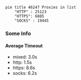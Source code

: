 
```mermaid
pie title 46247 Proxies in list
    "HTTP" : 25123
    "HTTPS": 6885
    "SOCKS" : 19445
```

### Some Info
#### Average Timeout

- mixed: 3.0s
- http: 1.5s
- https: 8.6s
- socks: 6.2s